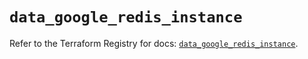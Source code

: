 # `data_google_redis_instance`

Refer to the Terraform Registry for docs: [`data_google_redis_instance`](https://registry.terraform.io/providers/hashicorp/google/6.20.0/docs/data-sources/redis_instance).
